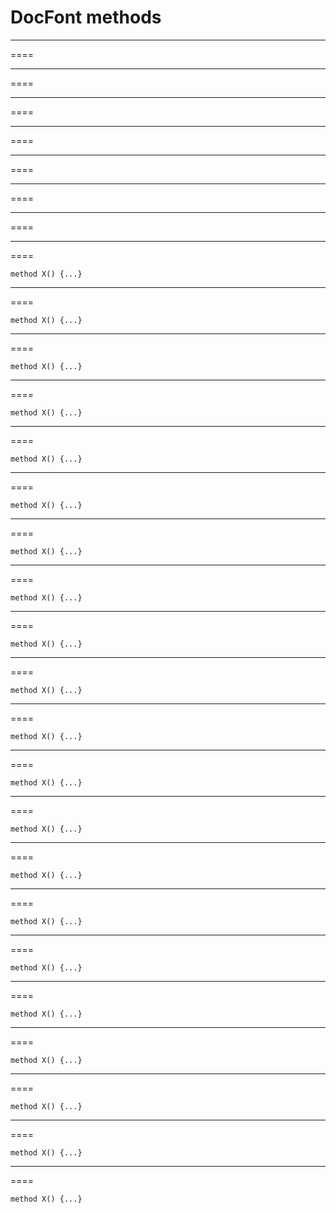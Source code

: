 **DocFont methods**
===================

****
====

****
====

****
====

****
====

****
====

****
====

****
====

****
====

    method X() {...}

****
====

    method X() {...}

****
====

    method X() {...}

****
====

    method X() {...}

****
====

    method X() {...}

****
====

    method X() {...}

****
====

    method X() {...}

****
====

    method X() {...}

****
====

    method X() {...}

****
====

    method X() {...}

****
====

    method X() {...}

****
====

    method X() {...}

****
====

    method X() {...}

****
====

    method X() {...}

****
====

    method X() {...}

****
====

    method X() {...}

****
====

    method X() {...}

****
====

    method X() {...}

****
====

    method X() {...}

****
====

    method X() {...}

****
====

    method X() {...}

